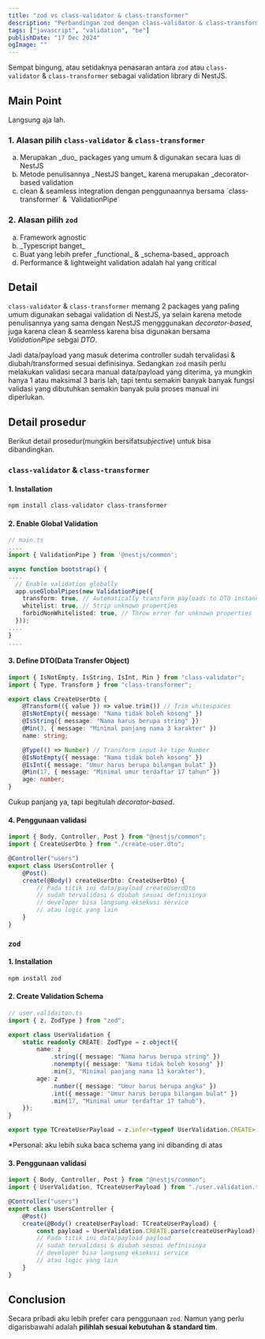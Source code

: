 ```yaml
---
title: "zod vs class-validator & class-transformer"
description: "Perbandingan zod dengan class-validator & class-transformer di NestJS"
tags: ["javascript", "validation", "be"]
publishDate: "17 Dec 2024"
ogImage: ""
---
```


Sempat bingung, atau setidaknya penasaran antara `zod` atau `class-validator` & `class-transformer`
sebagai validation library di NestJS.

## Main Point

Langsung aja lah.

### 1. Alasan pilih `class-validator` & `class-transformer`

<ol type="a">
 <li>Merupakan _duo_ packages yang umum & digunakan secara luas di NestJS</li>
 <li>Metode penulisannya _NestJS banget_ karena merupakan _decorator-based validation</li>
 <li>clean & seamless integration dengan penggunaannya bersama `class-transformer` & `ValidationPipe`</li>
</ol>

### 2. Alasan pilih `zod`

<ol type="a">
 <li>Framework agnostic</li>
 <li>_Typescript banget_</li>
 <li>Buat yang lebih prefer _functional_ & _schema-based_ approach</li>
 <li>Performance & lightweight validation adalah hal yang critical</li>
</ol>

## Detail

`class-validator` & `class-transformer` memang 2 packages yang paling umum digunakan sebagai validation di NestJS,
ya selain karena metode penulisannya yang sama dengan NestJS mengggunakan _decorator-based_,
juga karena clean & seamless karena bisa digunakan bersama _ValidationPipe_ sebgai _DTO_.

Jadi data/payload yang masuk deterima controller sudah tervalidasi & diubah/transformed sesuai definisinya.
Sedangkan `zod` masih perlu melakukan validasi secara manual data/payload yang diterima,
ya mungkin hanya 1 atau maksimal 3 baris lah,
tapi tentu semakin banyak banyak fungsi validasi yang dibutuhkan semakin banyak pula proses manual ini diperlukan.

## Detail prosedur

Berikut detail prosedur(mungkin bersifat*subjective*) untuk bisa dibandingkan.

### `class-validator` & `class-transformer`

#### 1. Installation

```bash
npm install class-validator class-transformer
```

#### 2. Enable Global Validation

```ts
// main.ts
....
import { ValidationPipe } from '@nestjs/common';

async function bootstrap() {
....
  // Enable validation globally
  app.useGlobalPipes(new ValidationPipe({
    transform: true, // Automatically transform payloads to DTO instances
    whitelist: true, // Strip unknown properties
    forbidNonWhitelisted: true, // Throw error for unknown properties
  }));
....
}
....
```

#### 3. Define DTO(Data Transfer Object)

```ts
import { IsNotEmpty, IsString, IsInt, Min } from "class-validator";
import { Type, Transform } from "class-transformer";

export class CreateUserDto {
	@Transform(({ value }) => value.trim()) // Trim whitespaces
	@IsNotEmpty({ message: "Nama tidak boleh kosong" })
	@IsString({ message: "Nama harus berupa string" })
	@Min(3, { message: "Minimal panjang nama 3 karakter" })
	name: string;

	@Type(() => Number) // Transform input ke tipe Number
	@IsNotEmpty({ message: "Nama tidak boleh kosong" })
	@IsInt({ message: "Umur harus berupa bilangan bulat" })
	@Min(17, { message: "Minimal umur terdaftar 17 tahun" })
	age: number;
}
```

Cukup panjang ya, tapi begitulah _decorator-based_.

#### 4. Penggunaan validasi

```ts
import { Body, Controller, Post } from "@nestjs/common";
import { CreateUserDto } from "./create-user.dto";

@Controller("users")
export class UsersController {
	@Post()
	create(@Body() createUserDto: CreateUserDto) {
		// Pada titik ini data/payload createUserdDto
		// sudah tervalidasi & diubah sesuai definisinya
		// developer bisa langsung eksekusi service
		// atau logic yang lain
	}
}
```

### `zod`

#### 1. Installation

```bash
npm install zod
```

#### 2. Create Validation Schema

```ts
// user.validaiton.ts
import { z, ZodType } from "zod";

export class UserValidation {
	static readonly CREATE: ZodType = z.object({
		name: z
			.string({ message: "Nama harus berupa string" })
			.nonempty({ message: "Nama tidak boleh kosong" })
			.min(3, "Minimal panjang nama 13 karakter"),
		age: z
			.number({ message: "Umur harus berupa angka" })
			.int({ message: "Umur harus berupa bilangan bulat" })
			.min(17, "Minimal umur terdaftar 17 tahub"),
	});
}

export type TCreateUserPayload = z.infer<typeof UserValidation.CREATE>;
```

\*Personal: aku lebih suka baca schema yang ini dibanding di atas

#### 3. Penggunaan validasi

```ts
import { Body, Controller, Post } from "@nestjs/common";
import { UserValidation, TCreateUserPayload } from "./user.validation.ts";

@Controller("users")
export class UsersController {
	@Post()
	create(@Body() createUserPayload: TCreateUserPayload) {
		const payload = UserValidation.CREATE.parse(createUserPayload);
		// Pada titik ini data/payload payload
		// sudah tervalidasi & diubah sesuai definisinya
		// developer bisa langsung eksekusi service
		// atau logic yang lain
	}
}
```

## Conclusion

Secara pribadi aku lebih prefer cara penggunaan `zod`.
Namun yang perlu digarisbawahi adalah **pilihlah sesuai kebutuhan & standard tim**.
